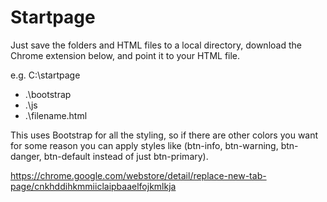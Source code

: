 # Startpage
Just save the folders and HTML files to a local directory, download the Chrome extension below, and point it to your HTML file.

e.g. C:\startpage
- .\bootstrap
- .\js
- .\filename.html

This uses Bootstrap for all the styling, so if there are other colors you want for some reason you can apply styles like (btn-info, btn-warning, btn-danger, btn-default instead of just btn-primary). 

https://chrome.google.com/webstore/detail/replace-new-tab-page/cnkhddihkmmiiclaipbaaelfojkmlkja
